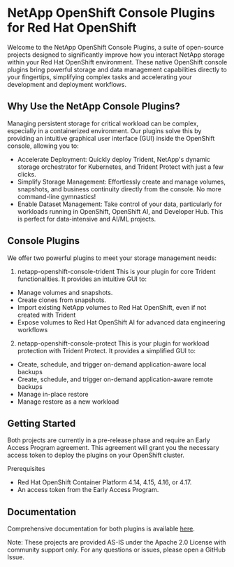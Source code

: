 # NetApp OpenShift Console Plugins for Red Hat OpenShift

Welcome to the NetApp OpenShift Console Plugins, a suite of open-source projects designed to significantly improve how you interact NetApp storage within your Red Hat OpenShift environment. These native OpenShift console plugins bring powerful storage and data management capabilities directly to your fingertips, simplifying complex tasks and accelerating your development and deployment workflows.

## Why Use the NetApp Console Plugins?
Managing persistent storage for critical workload can be complex, especially in a containerized environment. Our plugins solve this by providing an intuitive graphical user interface (GUI) inside the OpenShift console, allowing you to:

* Accelerate Deployment: Quickly deploy Trident, NetApp's dynamic storage orchestrator for Kubernetes, and Trident Protect with just a few clicks.
* Simplify Storage Management: Effortlessly create and manage volumes, snapshots, and business continuity directly from the console. No more command-line gymnastics!
* Enable Dataset Management: Take control of your data, particularly for workloads running in OpenShift, OpenShift AI, and Developer Hub. This is perfect for data-intensive and AI/ML projects.

## Console Plugins
We offer two powerful plugins to meet your storage management needs:

1. netapp-openshift-console-trident
This is your plugin for core Trident functionalities. It provides an intuitive GUI to:

* Manage volumes and snapshots.
* Create clones from snapshots. 
* Import existing NetApp volumes to Red Hat OpenShift, even if not created with Trident
* Expose volumes to Red Hat OpenShift AI for advanced data engineering workflows

2. netapp-openshift-console-protect
This is your plugin for workload protection with Trident Protect. It provides a simplified GUI to:

* Create, schedule, and trigger on-demand application-aware local backups 
* Create, schedule, and trigger on-demand application-aware remote backups 
* Manage in-place restore
* Manage restore as a new workload

## Getting Started
Both projects are currently in a pre-release phase and require an Early Access Program agreement. This agreement will grant you the necessary access token to deploy the plugins on your OpenShift cluster.

Prerequisites
* Red Hat OpenShift Container Platform 4.14, 4.15, 4.16, or 4.17.
* An access token from the Early Access Program.

## Documentation
Comprehensive documentation for both plugins is available [here](./DOC.md).

Note: These projects are provided AS-IS under the Apache 2.0 License with community support only. For any questions or issues, please open a GitHub Issue.